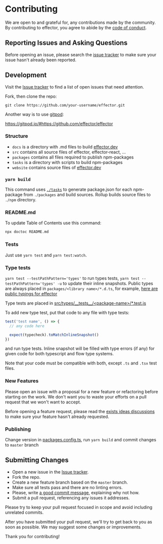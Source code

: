 # Contributing

We are open to and grateful for, any contributions made by the community. By contributing to effector, you agree to abide by the [code of conduct](https://github.com/effector/effector/blob/master/CODE_OF_CONDUCT.md).

## Reporting Issues and Asking Questions

Before opening an issue, please search the [issue tracker](https://github.com/effector/effector/issues) to make sure your issue hasn't already been reported.

## Development

Visit the [Issue tracker](https://github.com/effector/effector/issues) to find a list of open issues that need attention.

Fork, then clone the repo:

```
git clone https://github.com/your-username/effector.git
```

Another way is to use [gitpod](https://gitpod.io):

https://gitpod.io/#https://github.com/effector/effector

### Structure

- `docs` is a directory with .md files to build [effector.dev](https://effector.dev)
- `src` contains all source files of effector, effector-react, ...
- `packages` contains all files required to publish npm-packages
- `tasks` is a directory with scripts to build npm-packages
- `website` contains source files of [effector.dev](https://effector.dev)

### `yarn build`

This command uses [`./tasks`](https://github.com/effector/effector/tree/master/tasks) to generate package.json for each npm-package from `./packages` and build sources.
Rollup builds source files to `./npm` directory.

### README.md

To update Table of Contents use this command:

```sh
npx doctoc README.md
```

### Tests

Just use `yarn test` and `yarn test:watch`.

### Type tests

`yarn test --testPathPattern='types'` to run types tests, `yarn test --testPathPattern='types' -u` to update their inline snapshots. Public types are always placed in `packages/<library name>/*.d.ts`, for example, [here are public typings for effector](https://github.com/effector/effector/blob/master/packages/effector/index.d.ts)

Type tests are placed in [src/types/\_\_tests\_\_/\<package-name>/\*.test.js](https://github.com/effector/effector/tree/master/src/types/__tests__)

To add new type test, put that code to any file with type tests:

```js
test('test name', () => {
  // any code here

  expect(typecheck).toMatchInlineSnapshot()
})
```

and run type tests. Inline snapshot will be filled with type errors (if any) for given code for both typescript and flow type systems.

Note that your code must be compatible with both, except `.ts` and `.tsx` test files.

### New Features

Please open an issue with a proposal for a new feature or refactoring before starting on the work.
We don't want you to waste your efforts on a pull request that we won't want to accept.

Before opening a feature request, please read the [exists ideas discussions](https://github.com/effector/effector/discussions/categories/ideas) to make sure your feature hasn't already requested.

### Publishing

Change version in [packages.config.ts](https://github.com/effector/effector/blob/master/tools/builder/packages.config.ts#L48), run `yarn build` and commit changes to `master` branch

## Submitting Changes

- Open a new issue in the [Issue tracker](https://github.com/effector/effector/issues).
- Fork the repo.
- Create a new feature branch based on the `master` branch.
- Make sure all tests pass and there are no linting errors.
- Please, write [a good commit message](https://cbea.ms/git-commit/), explaining why not how.
- Submit a pull request, referencing any issues it addresses.

Please try to keep your pull request focused in scope and avoid including unrelated commits.

After you have submitted your pull request, we'll try to get back to you as soon as possible. We may suggest some changes or improvements.

Thank you for contributing!
